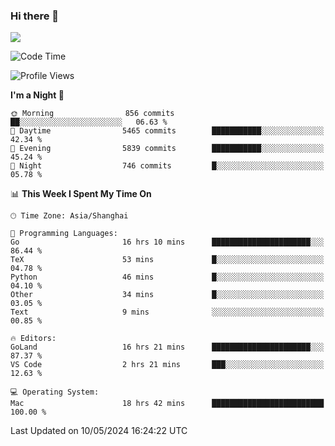 ### Hi there 👋

<!--
**JJAYCHEN1e/jjaychen1e** is a ✨ _special_ ✨ repository because its `README.md` (this file) appears on your GitHub profile.

Here are some ideas to get you started:

- 🔭 I’m currently working on ...
- 🌱 I’m currently learning ...
- 👯 I’m looking to collaborate on ...
- 🤔 I’m looking for help with ...
- 💬 Ask me about ...
- 📫 How to reach me: ...
- 😄 Pronouns: ...
- ⚡ Fun fact: ...
-->

[![](https://github-readme-stats.vercel.app/api?username=jjaychen1e&show_icons=true)](https://github.com/jjaychen1e/github-readme-stats?count_private=true)

<!--START_SECTION:waka-->
![Code Time](http://img.shields.io/badge/Code%20Time-1%2C161%20hrs%2055%20mins-blue)

![Profile Views](http://img.shields.io/badge/Profile%20Views-0-blue)

**I'm a Night 🦉** 

```text
🌞 Morning                856 commits         ██░░░░░░░░░░░░░░░░░░░░░░░   06.63 % 
🌆 Daytime                5465 commits        ███████████░░░░░░░░░░░░░░   42.34 % 
🌃 Evening                5839 commits        ███████████░░░░░░░░░░░░░░   45.24 % 
🌙 Night                  746 commits         █░░░░░░░░░░░░░░░░░░░░░░░░   05.78 % 
```


📊 **This Week I Spent My Time On** 

```text
🕑︎ Time Zone: Asia/Shanghai

💬 Programming Languages: 
Go                       16 hrs 10 mins      ██████████████████████░░░   86.44 % 
TeX                      53 mins             █░░░░░░░░░░░░░░░░░░░░░░░░   04.78 % 
Python                   46 mins             █░░░░░░░░░░░░░░░░░░░░░░░░   04.10 % 
Other                    34 mins             █░░░░░░░░░░░░░░░░░░░░░░░░   03.05 % 
Text                     9 mins              ░░░░░░░░░░░░░░░░░░░░░░░░░   00.85 % 

🔥 Editors: 
GoLand                   16 hrs 21 mins      ██████████████████████░░░   87.37 % 
VS Code                  2 hrs 21 mins       ███░░░░░░░░░░░░░░░░░░░░░░   12.63 % 

💻 Operating System: 
Mac                      18 hrs 42 mins      █████████████████████████   100.00 % 
```


 Last Updated on 10/05/2024 16:24:22 UTC
<!--END_SECTION:waka-->
